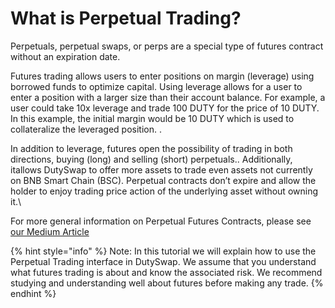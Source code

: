 # What is Perpetual Trading?

Perpetuals, perpetual swaps, or perps are a special type of futures contract without an expiration date.

Futures trading allows users to enter positions on margin (leverage) using borrowed funds to optimize capital. Using leverage allows for a user to enter a position with a larger size than their account balance. For example, a user could take 10x leverage and trade 100 DUTY for the price of 10 DUTY. In this example, the initial margin would be 10 DUTY which is used to collateralize the leveraged position. .

In addition to leverage, futures open the possibility of trading in both directions, buying (long) and selling (short) perpetuals.. Additionally, itallows DutySwap to offer more assets to trade even assets not currently on BNB Smart Chain (BSC). Perpetual contracts don’t expire and allow the holder to enjoy trading price action of the underlying asset without owning it.\


For more general information on Perpetual Futures Contracts, please see [our Medium Article](https://medium.com/duty.exchange/launching-perpetual-trading-on-dutyswap-a-partnership-with-apollox-b3670d4e19d4)&#x20;



{% hint style="info" %}
Note: In this tutorial we will explain how to use the Perpetual Trading interface in DutySwap. We assume that you understand what futures trading is about and know the associated risk. We recommend studying and understanding well about futures before making any trade.
{% endhint %}


